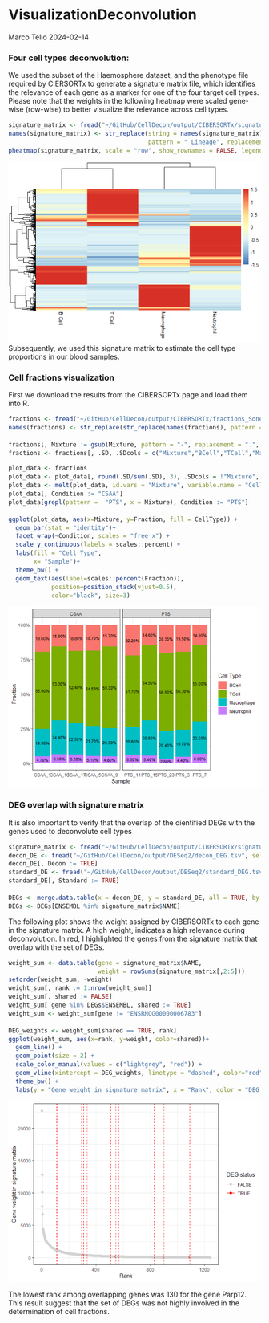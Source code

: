VisualizationDeconvolution
================
Marco Tello
2024-02-14

### Four cell types deconvolution:

We used the subset of the Haemosphere dataset, and the phenotype file
required by CIERSORTx to generate a signature matrix file, which
identifies the relevance of each gene as a marker for one of the four
target cell types. Please note that the weights in the following heatmap
were scaled gene-wise (row-wise) to better visualize the relevance
across cell types.

``` r
signature_matrix <- fread("~/GitHub/CellDecon/output/CIBERSORTx/signature_one2one.txt", drop = 1)
names(signature_matrix) <- str_replace(string = names(signature_matrix), 
                                       pattern = " Lineage", replacement = "")
pheatmap(signature_matrix, scale = "row", show_rownames = FALSE, legend_labels = "weight")
```

![](CIBERSORTxSignatureMatrix_files/figure-gfm/unnamed-chunk-1-1.png)<!-- -->
Subsequently, we used this signature matrix to estimate the cell type
proportions in our blood samples.

### Cell fractions visualization

First we download the results from the CIBERSORTx page and load them
into R.

``` r
fractions <- fread("~/GitHub/CellDecon/output/CIBERSORTx/fractions_Sone2one_Mone2one_newExp.txt")
names(fractions) <- str_replace(str_replace(names(fractions), pattern = " Lineage", replacement = ""), pattern = " ", replacement = "")

fractions[, Mixture := gsub(Mixture, pattern = "-", replacement = ".", x = Mixture)] 
fractions <- fractions[, .SD, .SDcols = c("Mixture","BCell","TCell","Macrophage","Neutrophil")]
```

``` r
plot_data <- fractions 
plot_data <- plot_data[, round(.SD/sum(.SD), 3), .SDcols = !"Mixture", by = Mixture]
plot_data <- melt(plot_data, id.vars = "Mixture", variable.name = "CellType", value.name = "Fraction")
plot_data[, Condition := "CSAA"]
plot_data[grepl(pattern =  "PTS", x = Mixture), Condition := "PTS"]

ggplot(plot_data, aes(x=Mixture, y=Fraction, fill = CellType)) +
  geom_bar(stat = "identity")+
  facet_wrap(~Condition, scales = "free_x") + 
  scale_y_continuous(labels = scales::percent) +
  labs(fill = "Cell Type",
       x= "Sample")+ 
  theme_bw() +
  geom_text(aes(label=scales::percent(Fraction)), 
            position=position_stack(vjust=0.5), 
            color="black", size=3)
```

![](CIBERSORTxSignatureMatrix_files/figure-gfm/visualize%20fractions-1.png)<!-- -->

### DEG overlap with signature matrix

It is also important to verify that the overlap of the dientified DEGs
with the genes used to deconvolute cell types

``` r
signature_matrix <- fread("~/GitHub/CellDecon/output/CIBERSORTx/signature_one2one.txt")
decon_DE <- fread("~/GitHub/CellDecon/output/DESeq2/decon_DEG.tsv", select = 1:2)
decon_DE[, Decon := TRUE]
standard_DE <- fread("~/GitHub/CellDecon/output/DESeq2/standard_DEG.tsv", select = 1:2)
standard_DE[, Standard := TRUE]

DEGs <- merge.data.table(x = decon_DE, y = standard_DE, all = TRUE, by = "ENSEMBL")
DEGs <- DEGs[ENSEMBL %in% signature_matrix$NAME]
```

The following plot shows the weight assigned by CIBERSORTx to each gene
in the signature matrix. A high weight, indicates a high relevance
during deconvolution. In red, I highlighted the genes from the signature
matrix that overlap with the set of DEGs.

``` r
weight_sum <- data.table(gene = signature_matrix$NAME, 
                         weight = rowSums(signature_matrix[,2:5])) 
setorder(weight_sum, -weight)
weight_sum[, rank := 1:nrow(weight_sum)]
weight_sum[, shared := FALSE]
weight_sum[ gene %in% DEGs$ENSEMBL, shared := TRUE]
weight_sum <- weight_sum[gene != "ENSRNOG00000006783"]

DEG_weights <- weight_sum[shared == TRUE, rank]
ggplot(weight_sum, aes(x=rank, y=weight, color=shared))+
  geom_line() +
  geom_point(size = 2) +
  scale_color_manual(values = c("lightgrey", "red")) +
  geom_vline(xintercept = DEG_weights, linetype = "dashed", color="red", linewidth = 0.51) +
  theme_bw() +
  labs(y = "Gene weight in signature matrix", x = "Rank", color = "DEG status")
```

![](CIBERSORTxSignatureMatrix_files/figure-gfm/unnamed-chunk-2-1.png)<!-- -->

The lowest rank among overlapping genes was 130 for the gene Parp12.
This result suggest that the set of DEGs was not highly involved in the
determination of cell fractions.

